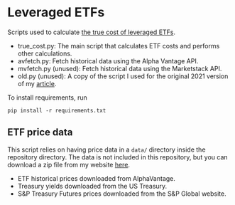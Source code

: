 # Leveraged ETFs

Scripts used to calculate [the true cost of leveraged ETFs](https://mdickens.me/2021/03/04/true_cost_of_leveraged_etfs/).

- true_cost.py: The main script that calculates ETF costs and performs other calculations.
- avfetch.py: Fetch historical data using the Alpha Vantage API.
- mvfetch.py (unused): Fetch historical data using the Marketstack API.
- old.py (unused): A copy of the script I used for the original 2021 version of my [article](https://mdickens.me/2021/03/04/true_cost_of_leveraged_etfs/).

To install requirements, run

    pip install -r requirements.txt

## ETF price data

This script relies on having price data in a `data/` directory inside the repository directory. The data is not included in this repository, but you can download a zip file from my website [here](https://mdickens.me/materials/leveraged-etfs-data.zip).

- ETF historical prices downloaded from AlphaVantage.
- Treasury yields downloaded from the US Treasury.
- S&P Treasury Futures prices downloaded from the S&P Global website.
